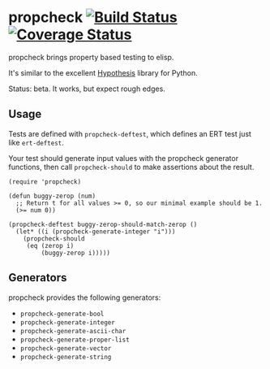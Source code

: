 # propcheck [![Build Status](https://travis-ci.org/Wilfred/propcheck.svg?branch=master)](https://travis-ci.org/Wilfred/propcheck) [![Coverage Status](https://coveralls.io/repos/github/Wilfred/propcheck/badge.svg?branch=master)](https://coveralls.io/github/Wilfred/propcheck?branch=master)

propcheck brings property based testing to elisp.

It's similar to the excellent [Hypothesis](https://hypothesis.works/)
library for Python.

Status: beta. It works, but expect rough edges.

## Usage

Tests are defined with `propcheck-deftest`, which defines an ERT test
just like `ert-deftest`.

Your test should generate input values with the propcheck generator
functions, then call `propcheck-should` to make assertions about the
result.

```emacs-lisp
(require 'propcheck)

(defun buggy-zerop (num)
  ;; Return t for all values >= 0, so our minimal example should be 1.
  (>= num 0))

(propcheck-deftest buggy-zerop-should-match-zerop ()
  (let* ((i (propcheck-generate-integer "i")))
    (propcheck-should
     (eq (zerop i)
         (buggy-zerop i)))))
```

## Generators

propcheck provides the following generators:

* `propcheck-generate-bool`
* `propcheck-generate-integer`
* `propcheck-generate-ascii-char`
* `propcheck-generate-proper-list`
* `propcheck-generate-vector`
* `propcheck-generate-string`

